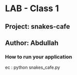# LAB - Class 1
## Project: snakes-cafe
## Author: Abdullah

### How to run your application 
ec :  python snakes_cafe.py